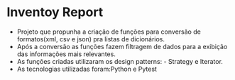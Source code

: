 # Inventoy Report
- Projeto que propunha a criação de funções para conversão de formatos(xml, csv e json) pra listas de dicionários.<br> 
- Após a conversão as funções fazem filtragem de dados para a exibição das informações mais relevantes.<br> 
- As funções criadas utilizaram os design patterns: - Strategy e Iterator.<br> 
- As tecnologias utilizadas foram:Python e Pytest
   
 
